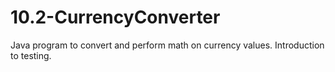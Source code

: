 # 10.2-CurrencyConverter

Java program to convert and perform math on currency values. Introduction to testing.
